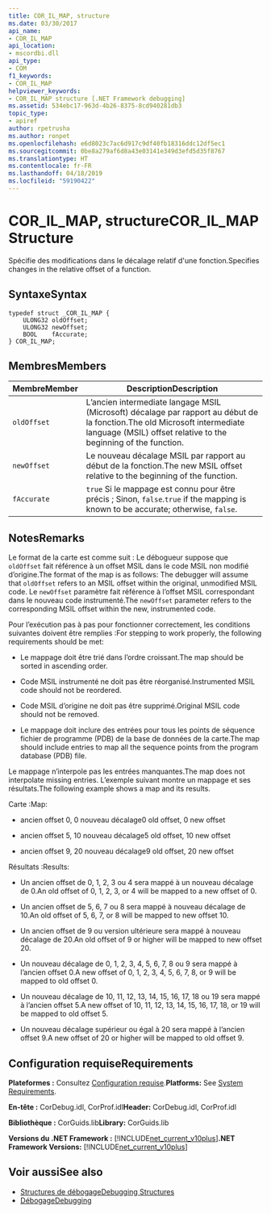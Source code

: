 ```yaml
---
title: COR_IL_MAP, structure
ms.date: 03/30/2017
api_name:
- COR_IL_MAP
api_location:
- mscordbi.dll
api_type:
- COM
f1_keywords:
- COR_IL_MAP
helpviewer_keywords:
- COR_IL_MAP structure [.NET Framework debugging]
ms.assetid: 534ebc17-963d-4b26-8375-8cd940281db3
topic_type:
- apiref
author: rpetrusha
ms.author: ronpet
ms.openlocfilehash: e6d8023c7ac6d917c9df40fb18316ddc12df5ec1
ms.sourcegitcommit: 0be8a279af6d8a43e03141e349d3efd5d35f8767
ms.translationtype: HT
ms.contentlocale: fr-FR
ms.lasthandoff: 04/18/2019
ms.locfileid: "59190422"
---
```

# <a name="corilmap-structure"></a><span data-ttu-id="73b21-102">COR_IL_MAP, structure</span><span class="sxs-lookup"><span data-stu-id="73b21-102">COR_IL_MAP Structure</span></span>
<span data-ttu-id="73b21-103">Spécifie des modifications dans le décalage relatif d'une fonction.</span><span class="sxs-lookup"><span data-stu-id="73b21-103">Specifies changes in the relative offset of a function.</span></span>  
  
## <a name="syntax"></a><span data-ttu-id="73b21-104">Syntaxe</span><span class="sxs-lookup"><span data-stu-id="73b21-104">Syntax</span></span>  
  
```  
typedef struct _COR_IL_MAP {  
    ULONG32 oldOffset;   
    ULONG32 newOffset;   
    BOOL    fAccurate;  
} COR_IL_MAP;  
```  
  
## <a name="members"></a><span data-ttu-id="73b21-105">Membres</span><span class="sxs-lookup"><span data-stu-id="73b21-105">Members</span></span>  
  
|<span data-ttu-id="73b21-106">Membre</span><span class="sxs-lookup"><span data-stu-id="73b21-106">Member</span></span>|<span data-ttu-id="73b21-107">Description</span><span class="sxs-lookup"><span data-stu-id="73b21-107">Description</span></span>|  
|------------|-----------------|  
|`oldOffset`|<span data-ttu-id="73b21-108">L’ancien intermediate langage MSIL (Microsoft) décalage par rapport au début de la fonction.</span><span class="sxs-lookup"><span data-stu-id="73b21-108">The old Microsoft intermediate language (MSIL) offset relative to the beginning of the function.</span></span>|  
|`newOffset`|<span data-ttu-id="73b21-109">Le nouveau décalage MSIL par rapport au début de la fonction.</span><span class="sxs-lookup"><span data-stu-id="73b21-109">The new MSIL offset relative to the beginning of the function.</span></span>|  
|`fAccurate`|<span data-ttu-id="73b21-110">`true` Si le mappage est connu pour être précis ; Sinon, `false`.</span><span class="sxs-lookup"><span data-stu-id="73b21-110">`true` if the mapping is known to be accurate; otherwise, `false`.</span></span>|  
  
## <a name="remarks"></a><span data-ttu-id="73b21-111">Notes</span><span class="sxs-lookup"><span data-stu-id="73b21-111">Remarks</span></span>  
 <span data-ttu-id="73b21-112">Le format de la carte est comme suit : Le débogueur suppose que `oldOffset` fait référence à un offset MSIL dans le code MSIL non modifié d’origine.</span><span class="sxs-lookup"><span data-stu-id="73b21-112">The format of the map is as follows: The debugger will assume that `oldOffset` refers to an MSIL offset within the original, unmodified MSIL code.</span></span> <span data-ttu-id="73b21-113">Le `newOffset` paramètre fait référence à l’offset MSIL correspondant dans le nouveau code instrumenté.</span><span class="sxs-lookup"><span data-stu-id="73b21-113">The `newOffset` parameter refers to the corresponding MSIL offset within the new, instrumented code.</span></span>  
  
 <span data-ttu-id="73b21-114">Pour l’exécution pas à pas pour fonctionner correctement, les conditions suivantes doivent être remplies :</span><span class="sxs-lookup"><span data-stu-id="73b21-114">For stepping to work properly, the following requirements should be met:</span></span>  
  
-   <span data-ttu-id="73b21-115">Le mappage doit être trié dans l’ordre croissant.</span><span class="sxs-lookup"><span data-stu-id="73b21-115">The map should be sorted in ascending order.</span></span>  
  
-   <span data-ttu-id="73b21-116">Code MSIL instrumenté ne doit pas être réorganisé.</span><span class="sxs-lookup"><span data-stu-id="73b21-116">Instrumented MSIL code should not be reordered.</span></span>  
  
-   <span data-ttu-id="73b21-117">Code MSIL d’origine ne doit pas être supprimé.</span><span class="sxs-lookup"><span data-stu-id="73b21-117">Original MSIL code should not be removed.</span></span>  
  
-   <span data-ttu-id="73b21-118">Le mappage doit inclure des entrées pour tous les points de séquence fichier de programme (PDB) de la base de données de la carte.</span><span class="sxs-lookup"><span data-stu-id="73b21-118">The map should include entries to map all the sequence points from the program database (PDB) file.</span></span>  
  
 <span data-ttu-id="73b21-119">Le mappage n’interpole pas les entrées manquantes.</span><span class="sxs-lookup"><span data-stu-id="73b21-119">The map does not interpolate missing entries.</span></span> <span data-ttu-id="73b21-120">L’exemple suivant montre un mappage et ses résultats.</span><span class="sxs-lookup"><span data-stu-id="73b21-120">The following example shows a map and its results.</span></span>  
  
 <span data-ttu-id="73b21-121">Carte :</span><span class="sxs-lookup"><span data-stu-id="73b21-121">Map:</span></span>  
  
-   <span data-ttu-id="73b21-122">ancien offset 0, 0 nouveau décalage</span><span class="sxs-lookup"><span data-stu-id="73b21-122">0 old offset, 0 new offset</span></span>  
  
-   <span data-ttu-id="73b21-123">ancien offset 5, 10 nouveau décalage</span><span class="sxs-lookup"><span data-stu-id="73b21-123">5 old offset, 10 new offset</span></span>  
  
-   <span data-ttu-id="73b21-124">ancien offset 9, 20 nouveau décalage</span><span class="sxs-lookup"><span data-stu-id="73b21-124">9 old offset, 20 new offset</span></span>  
  
 <span data-ttu-id="73b21-125">Résultats :</span><span class="sxs-lookup"><span data-stu-id="73b21-125">Results:</span></span>  
  
-   <span data-ttu-id="73b21-126">Un ancien offset de 0, 1, 2, 3 ou 4 sera mappé à un nouveau décalage de 0.</span><span class="sxs-lookup"><span data-stu-id="73b21-126">An old offset of 0, 1, 2, 3, or 4 will be mapped to a new offset of 0.</span></span>  
  
-   <span data-ttu-id="73b21-127">Un ancien offset de 5, 6, 7 ou 8 sera mappé à nouveau décalage de 10.</span><span class="sxs-lookup"><span data-stu-id="73b21-127">An old offset of 5, 6, 7, or 8 will be mapped to new offset 10.</span></span>  
  
-   <span data-ttu-id="73b21-128">Un ancien offset de 9 ou version ultérieure sera mappé à nouveau décalage de 20.</span><span class="sxs-lookup"><span data-stu-id="73b21-128">An old offset of 9 or higher will be mapped to new offset 20.</span></span>  
  
-   <span data-ttu-id="73b21-129">Un nouveau décalage de 0, 1, 2, 3, 4, 5, 6, 7, 8 ou 9 sera mappé à l’ancien offset 0.</span><span class="sxs-lookup"><span data-stu-id="73b21-129">A new offset of 0, 1, 2, 3, 4, 5, 6, 7, 8, or 9 will be mapped to old offset 0.</span></span>  
  
-   <span data-ttu-id="73b21-130">Un nouveau décalage de 10, 11, 12, 13, 14, 15, 16, 17, 18 ou 19 sera mappé à l’ancien offset 5.</span><span class="sxs-lookup"><span data-stu-id="73b21-130">A new offset of 10, 11, 12, 13, 14, 15, 16, 17, 18, or 19 will be mapped to old offset 5.</span></span>  
  
-   <span data-ttu-id="73b21-131">Un nouveau décalage supérieur ou égal à 20 sera mappé à l’ancien offset 9.</span><span class="sxs-lookup"><span data-stu-id="73b21-131">A new offset of 20 or higher will be mapped to old offset 9.</span></span>  
  
## <a name="requirements"></a><span data-ttu-id="73b21-132">Configuration requise</span><span class="sxs-lookup"><span data-stu-id="73b21-132">Requirements</span></span>  
 <span data-ttu-id="73b21-133">**Plateformes :** Consultez [Configuration requise](../../../../docs/framework/get-started/system-requirements.md).</span><span class="sxs-lookup"><span data-stu-id="73b21-133">**Platforms:** See [System Requirements](../../../../docs/framework/get-started/system-requirements.md).</span></span>  
  
 <span data-ttu-id="73b21-134">**En-tête :** CorDebug.idl, CorProf.idl</span><span class="sxs-lookup"><span data-stu-id="73b21-134">**Header:** CorDebug.idl, CorProf.idl</span></span>  
  
 <span data-ttu-id="73b21-135">**Bibliothèque :** CorGuids.lib</span><span class="sxs-lookup"><span data-stu-id="73b21-135">**Library:** CorGuids.lib</span></span>  
  
 <span data-ttu-id="73b21-136">**Versions du .NET Framework :** [!INCLUDE[net_current_v10plus](../../../../includes/net-current-v10plus-md.md)]</span><span class="sxs-lookup"><span data-stu-id="73b21-136">**.NET Framework Versions:** [!INCLUDE[net_current_v10plus](../../../../includes/net-current-v10plus-md.md)]</span></span>  
  
## <a name="see-also"></a><span data-ttu-id="73b21-137">Voir aussi</span><span class="sxs-lookup"><span data-stu-id="73b21-137">See also</span></span>

- [<span data-ttu-id="73b21-138">Structures de débogage</span><span class="sxs-lookup"><span data-stu-id="73b21-138">Debugging Structures</span></span>](../../../../docs/framework/unmanaged-api/debugging/debugging-structures.md)
- [<span data-ttu-id="73b21-139">Débogage</span><span class="sxs-lookup"><span data-stu-id="73b21-139">Debugging</span></span>](../../../../docs/framework/unmanaged-api/debugging/index.md)
